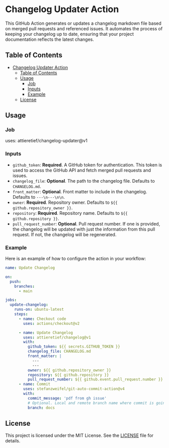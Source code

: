 # Changelog Updater Action

This GitHub Action generates or updates a changelog markdown file based on merged pull requests and referenced issues. It automates the process of keeping your changelog up to date, ensuring that your project documentation reflects the latest changes.

## Table of Contents

- [Changelog Updater Action](#changelog-updater-action)
  - [Table of Contents](#table-of-contents)
  - [Usage](#usage)
    - [Job](#job)
    - [Inputs](#inputs)
    - [Example](#example)
  - [License](#license)

## Usage

### Job

uses: attieretief/changelog-updater@v1

### Inputs

- `github_token`: **Required**. A GitHub token for authentication. This token is used to access the GitHub API and fetch merged pull requests and issues.
- `changelog_file`: **Optional**. The path to the changelog file. Defaults to `CHANGELOG.md`.
- `front_matter`: **Optional**. Front matter to include in the changelog. Defaults to `---\n---\n\n`.
- `owner`: **Required**. Repository owner. Defaults to `${{ github.repository_owner }}`.
- `repository`: **Required**. Repository name. Defaults to `${{ github.repository }}`.
- `pull_request_number`: **Optional**. Pull request number. If one is provided, the changelog will be updated with just the information from this pull request. If not, the changelog will be regenerated.

### Example

Here is an example of how to configure the action in your workflow:

```yaml
name: Update Changelog

on:
  push:
    branches:
      - main

jobs:
  update-changelog:
    runs-on: ubuntu-latest
    steps:
      - name: Checkout code
        uses: actions/checkout@v2

      - name: Update Changelog
        uses: attieretief/changelog@v1
        with:
          github_token: ${{ secrets.GITHUB_TOKEN }}
          changelog_file: CHANGELOG.md
          front_matter: |
            ---
            ---
          owner: ${{ github.repository_owner }}
          repository: ${{ github.repository }}
          pull_request_number: ${{ github.event.pull_request.number }}
      - name: Commit
        uses: stefanzweifel/git-auto-commit-action@v4
        with:
          commit_message: 'pdf from gh issue'
          # Optional. Local and remote branch name where commit is going to be pushed
          branch: docs
```

## License

This project is licensed under the MIT License. See the [LICENSE](LICENSE) file for details.